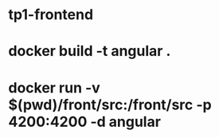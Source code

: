 # tp1-frontend

# docker build -t angular .

# docker run -v $(pwd)/front/src:/front/src -p 4200:4200 -d angular
